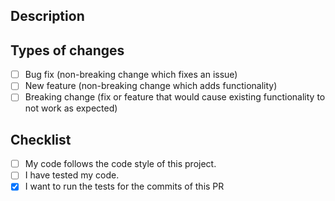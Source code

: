 ## Description
<!--- Describe your changes in detail -->

## Types of changes
<!--- Put an `x` in all the boxes that apply: -->
- [ ] Bug fix (non-breaking change which fixes an issue)
- [ ] New feature (non-breaking change which adds functionality)
- [ ] Breaking change (fix or feature that would cause existing functionality to not work as expected)

## Checklist
<!--- Put an `x` in all the boxes that apply: -->
- [ ] My code follows the code style of this project.
- [ ] I have tested my code.
- [x] I want to run the tests for the commits of this PR
